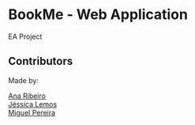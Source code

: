 # BookMe - Web Application
EA Project

## Contributors
Made by:

[Ana Ribeiro](https://github.com/anaribeiro142) <br />
[Jéssica Lemos](https://github.com/jessicalemos) <br />
[Miguel Pereira](https://github.com/miguelpereira97) <br />

